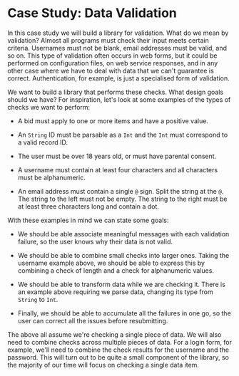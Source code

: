 # Case Study: Data Validation

In this case study we will build a library for validation. What do we mean by validation? Almost all programs must check their input meets certain criteria. Usernames must not be blank, email addresses must be valid, and so on. This type of validation often occurs in web forms, but it could be performed on configuration files, on web service responses, and in any other case where we have to deal with data that we can't guarantee is correct. Authentication, for example, is just a specialised form of validation.

We want to build a library that performs these checks. What design goals should we have? For inspiration, let's look at some examples of the types of checks we want to perform:

- A bid must apply to one or more items and have a positive value.

- An `String` ID must be parsable as a `Int` and the `Int` must correspond to a valid record ID.

- The user must be over 18 years old, or must have parental consent.

- A username must contain at least four characters and all characters must be alphanumeric.

- An email address must contain a single `@` sign. Split the string at the `@`. The string to the left must not be empty. The string to the right must be at least three characters long and contain a dot.

With these examples in mind we can state some goals:

- We should be able associate meaningful messages with each validation failure, so the user knows why their data is not valid.

- We should be able to combine small checks into larger ones. Taking the username example above, we should be able to express this by combining a check of length and a check for alphanumeric values.
- We should be able to transform data while we are checking it. There is an example above requiring we parse data, changing its type from `String` to `Int`. 
- Finally, we should be able to accumulate all the failures in one go, so the user can correct all the issues before resubmitting.

The above all assume we're checking a single piece of data. We will also need to combine checks across multiple pieces of data. For a login form, for example, we'll need to combine the check results for the username and the password. This will turn out to be quite a small component of the library, so the majority of our time will focus on checking a single data item.

